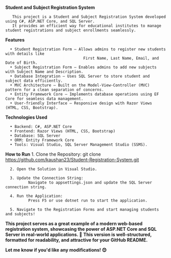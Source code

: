 **Student and Subject Registration System**

       This project is a Student and Subject Registration System developed using C#, ASP.NET Core, and SQL Server. 
       It provides an efficient way for educational institutes to manage student registrations and subject enrollments seamlessly.
        
**Features**

      • Student Registration Form – Allows admins to register new students with details like 
                                      First Name, Last Name, Email, and Date of Birth.
      • Subject Registration Form – Enables admins to add new subjects with Subject Name and Description.
      • Database Integration – Uses SQL Server to store student and subject data efficiently.
      • MVC Architecture – Built on the Model-View-Controller (MVC) pattern for a clean separation of concerns.
      • Entity Framework Core – Implements database operations using EF Core for seamless data management.
      • User-friendly Interface – Responsive design with Razor Views (HTML, CSS, Bootstrap).
      
**Technologies Used**

      • Backend: C#, ASP.NET Core
      • Frontend: Razor Views (HTML, CSS, Bootstrap)
      • Database: SQL Server
      • ORM: Entity Framework Core
      • Tools: Visual Studio, SQL Server Management Studio (SSMS).
      
**How to Run**
      1. Clone the Repository:
              git clone https://github.com/kaushan23/Student-Registration-System.git

      2. Open the Solution in Visual Studio.

      3. Update the Connection String:
              Navigate to appsettings.json and update the SQL Server connection string.

      4. Run the Application:
              Press F5 or use dotnet run to start the application.

      5. Navigate to the Registration Forms and start managing students and subjects!

**This project serves as a great example of a modern web-based registration system, showcasing
the power of ASP.NET Core and SQL Server in real-world applications. 🚀**
**This version is well-structured, formatted for readability, and attractive for your GitHub README.** 

**Let me know if you'd like any modifications! 😊**
